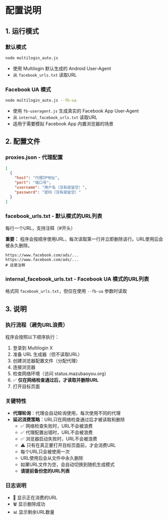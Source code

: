 # 配置说明

## 1. 运行模式

### 默认模式
```bash
node multilogin_auto.js
```
- 使用 Multilogin 默认生成的 Android User-Agent
- 从 `facebook_urls.txt` 读取URL

### Facebook UA 模式
```bash
node multilogin_auto.js --fb-ua
```
- 使用 `fb-useragent.js` 生成真实的 Facebook App User-Agent
- 从 `internal_facebook_urls.txt` 读取URL
- 适用于需要模拟 Facebook App 内置浏览器的场景

## 2. 配置文件

### proxies.json - 代理配置
```json
[
  {
    "host": "代理IP地址",
    "port": "端口号",
    "username": "用户名（没有就留空）",
    "password": "密码（没有就留空）"
  }
]
```

### facebook_urls.txt - 默认模式的URL列表
每行一个URL，支持注释（#开头）

**重要：** 程序会按顺序使用URL，每次读取第一行并立即删除该行。URL使用后会被永久删除。

```
https://www.facebook.com/ads/...
https://www.facebook.com/ads/...
# 这是注释
```

### internal_facebook_urls.txt - Facebook UA 模式的URL列表
格式同 `facebook_urls.txt`，但仅在使用 `--fb-ua` 参数时读取

## 3. 说明

### 执行流程（避免URL浪费）
程序会按照以下顺序执行：
1. 登录到 Multilogin X
2. 准备 URL 生成器（但不读取URL）
3. 创建浏览器配置文件（分配代理）
4. 连接浏览器
5. 检查网络环境（访问 status.mazubaoyou.org）
6. ✅ **仅在网络检查通过后，才读取并删除URL**
7. 打开目标页面

### 关键特性
- **代理轮询**：代理会自动轮询使用，每次使用不同的代理
- **延迟消费策略**：URL只在网络检查通过后才被读取和删除
  - ✅ 网络检查失败时，URL不会被浪费
  - ✅ 代理配置出错时，URL不会被浪费
  - ✅ 浏览器启动失败时，URL不会被浪费
  - ⚠️ 只有在真正要打开目标页面前，才会消费URL
  - 每个URL只会被使用一次
  - URL使用后会从文件中永久删除
  - 如果URL文件为空，会自动切换到随机生成模式
  - **请提前备份您的URL列表**
  
### 日志说明
- 📖 显示正在消费的URL
- 🗑️ 显示删除成功
- 📊 显示剩余URL数量


